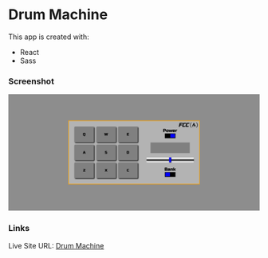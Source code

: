 # Drum Machine

This app is created with:
 - React
 - Sass

### Screenshot
![](./public/screenshot.png)

### Links

Live Site URL: [Drum Machine](https://drum-machine-tomwf.netlify.app/)
